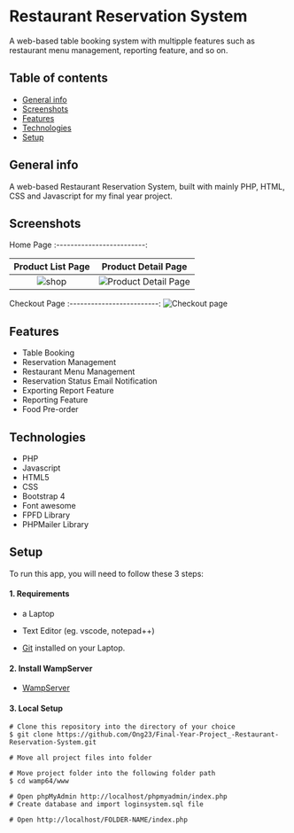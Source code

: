 # Restaurant Reservation System
A web-based table booking system with multipple features such as restaurant menu management, reporting feature, and so on.


## Table of contents
* [General info](#general-info)
* [Screenshots](#screenshots)
* [Features](#features)
* [Technologies](#technologies)
* [Setup](#setup)


## General info
A web-based Restaurant Reservation System, built with mainly PHP, HTML, CSS and Javascript for my final year project. 
## Screenshots

Home Page
:-------------------------:

 
Product List Page       |  Product Detail Page
:-------------------------:|:-------------------------:
![shop](LINK) | ![Product Detail Page]()

Checkout Page 
:-------------------------:
![Checkout page](LINK)



## Features

* Table Booking
* Reservation Management
* Restaurant Menu Management
* Reservation Status Email Notification
* Exporting Report Feature
* Reporting Feature 
* Food Pre-order

## Technologies
* PHP
* Javascript
* HTML5
* CSS 
* Bootstrap 4
* Font awesome
* FPFD Library
* PHPMailer Library

## Setup

To run this app, you will need to follow these 3 steps:

#### 1. Requirements
  - a Laptop

  - Text Editor (eg. vscode, notepad++)

  - [Git](https://git-scm.com/book/en/v2/Getting-Started-Installing-Git) installed on your Laptop.


#### 2. Install WampServer
  - [WampServer](https://www.wampserver.com/en/)
  

#### 3. Local Setup

  ```
  # Clone this repository into the directory of your choice
  $ git clone https://github.com/Ong23/Final-Year-Project_-Restaurant-Reservation-System.git

  # Move all project files into folder

  # Move project folder into the following folder path
  $ cd wamp64/www
  
  # Open phpMyAdmin http://localhost/phpmyadmin/index.php
  # Create database and import loginsystem.sql file
  
  # Open http://localhost/FOLDER-NAME/index.php




